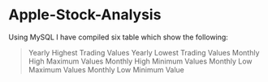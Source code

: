 # Apple-Stock-Analysis
Using MySQL I have compiled six table which show the following:
> Yearly Highest Trading Values
> Yearly Lowest Trading Values
> Monthly High Maximum Values
> Monthly High Minimum Values
> Monthly Low Maximum Values
> Monthly Low Minimum Value
